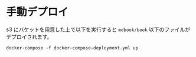 # 手動デプロイ

s3 にバケットを用意した上で以下を実行すると `mdbook/book` 以下のファイルがデプロイされます。

```shell
docker-compose -f docker-compose-deployment.yml up
```
